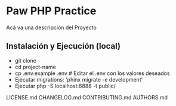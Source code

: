 # Paw PHP Practice

Acá va una descripción del Proyecto

## Instalación y Ejecución (local)

- git clone <url-repo>
- cd project-name
- cp .env.example .env # Editar el .env con los valores deseados
- Ejecutar migrations: 'phinx migrate -e development'
- Ejecutar php -S localhost:8888 -t public/

LICENSE.md
CHANGELOG.md
CONTRIBUTING.md
AUTHORS.md
